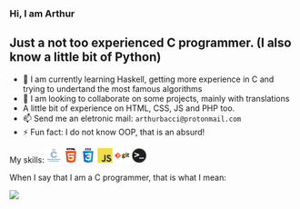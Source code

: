 ### Hi, I am Arthur

## Just a not too experienced C programmer. (I also know a little bit of Python)
- 🌱 I am currently learning Haskell, getting more experience in C and trying to undertand the most famous algorithms
- 👯 I am looking to collaborate on some projects, mainly with translations
-   A little bit of experience on HTML, CSS, JS and PHP too.
- 📫 Send me an eletronic mail: `arthurbacci@protonmail.com`
- ⚡ Fun fact: I do not know OOP, that is an absurd!

My skills:
<img alt="C" width="26px" src="https://raw.githubusercontent.com/github/explore/80688e429a7d4ef2fca1e82350fe8e3517d3494d/topics/c/c.png" />
<img alt="HTML5" width="26px" src="https://raw.githubusercontent.com/github/explore/80688e429a7d4ef2fca1e82350fe8e3517d3494d/topics/html/html.png" />
<img alt="CSS3" width="26px" src="https://raw.githubusercontent.com/github/explore/80688e429a7d4ef2fca1e82350fe8e3517d3494d/topics/css/css.png" />
<img alt="JavaScript" width="26px" src="https://raw.githubusercontent.com/github/explore/80688e429a7d4ef2fca1e82350fe8e3517d3494d/topics/javascript/javascript.png" />
<img alt="Git" width="26px" src="https://raw.githubusercontent.com/github/explore/80688e429a7d4ef2fca1e82350fe8e3517d3494d/topics/git/git.png" />
<img alt="Terminal" width="26px" src="https://raw.githubusercontent.com/github/explore/80688e429a7d4ef2fca1e82350fe8e3517d3494d/topics/terminal/terminal.png" />


When I say that I am a C programmer, that is what I mean:

<img width="400px" src="https://github-readme-stats.vercel.app/api/top-langs/?username=arthurbacci64&hide=html&layout=compact&theme=buefy" />

